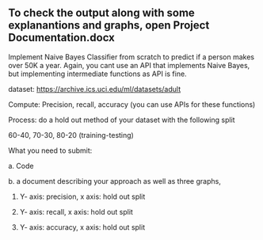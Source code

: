<h2>To check the output along with some explanantions and graphs, open <b>Project Documentation.docx</b> </h2>

Implement Naive Bayes Classifier from scratch to predict if a person makes over 50K a year. Again, you cant use an API that implements Naive Bayes, but implementing intermediate functions as API is fine.

dataset: https://archive.ics.uci.edu/ml/datasets/adult

Compute: Precision, recall, accuracy (you can use APIs for these functions)

Process: do a hold out method of your dataset with the following split

60-40, 70-30, 80-20 (training-testing)

What you need to submit:

a. Code

b. a document describing your approach as well as three graphs,

  1. Y- axis: precision, x axis: hold out split

  2. Y- axis: recall, x axis: hold out split

  3. Y- axis: accuracy, x axis: hold out split
